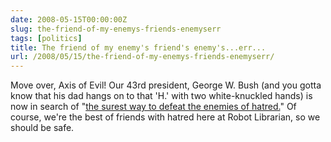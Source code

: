 ```yaml
---
date: 2008-05-15T00:00:00Z
slug: the-friend-of-my-enemys-friends-enemyserr
tags: [politics]
title: The friend of my enemy's friend's enemy's...err...
url: /2008/05/15/the-friend-of-my-enemys-friends-enemyserr/
---
```


Move over, Axis of Evil! Our 43rd president, George W. Bush (and you gotta know that his dad hangs on to that 'H.' with two white-knuckled hands) is now in search of "[the surest way to defeat the enemies of hatred.](http://ap.google.com/article/ALeqM5hkf--m78S6F3LZAcz4sVHGGCQSTgD90LMAR00)" Of course, we're the best of friends with hatred here at Robot Librarian, so we should be safe.
